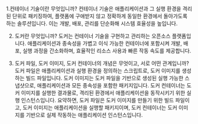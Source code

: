 1.컨테이너 기술이란 무엇입니까?
컨테이너 기술은 애플리케이션과 그 실행 환경을 격리된 단위로 패키징하여, 플랫폼에 구애받지 않고 정확하게 동일한 환경에서 돌아가도록 하는 솔루션입니다. 이는 개발, 배포, 관리를 단순화해 시스템 효율성을 높입니다.

2. 도커란 무엇입니까? 
도커는 컨테이너 기술을 구현하고 관리하는 오픈소스 플랫폼입니다. 애플리케이션과 종속성을 가볍고 이식 가능한 컨테이너에 포함시켜 개발, 배포, 실행 과정을 간소화하며, 효율적인 리소스 사용과 빠른 작동 속도를 제공합니다.

3. 도커 파일, 도커 이미지, 도커 컨테이너의 개념은 무엇이고, 서로 어떤 관계입니까?
도커 파일은 애플리케이션과 실행 환경을 정의하는 스크립트로, 도커 이미지를 생성하는 빌드 파일입니다. 도커 이미지는 도커 파일을 기반으로 생성된 실행 가능한 스냅샷으로, 애플리케이션과 모든 종속성을 포함한 패키지입니다. 도커 컨테이너는 도커 이미지를 실행한 결과물로, 격리된 환경에서 애플리케이션을 동작시키기 위한 실행 인스턴스입니다. 요약하면, 도커 파일은 도커 이미지를 만들기 위한 빌드 파일이고, 도커 이미지는 애플리케이션을 실행할 패키지이며, 도커 컨테이너는 도커 이미지를 기반으로 실제 작동하는 애플리케이션 인스턴스입니다.